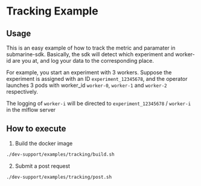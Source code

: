 # Tracking Example

## Usage
This is an easy example of how to track the metric and paramater in submarine-sdk. Basically, the sdk will detect which experiment and worker-id are you at, and log your data to the corresponding place. 

For example, you start an experiment with 3 workers. Suppose the experiment is assigned with an ID `experiment_12345678`, and the operator launches 3 pods with worker_id `worker-0`, `worker-1` and `worker-2` respectively. 

The logging of `worker-i` will be directed to `experiment_12345678` / `worker-i` in the mlflow server 

## How to execute

1. Build the docker image

```bash
./dev-support/examples/tracking/build.sh
```

2. Submit a post request

```bash
./dev-support/examples/tracking/post.sh
```

